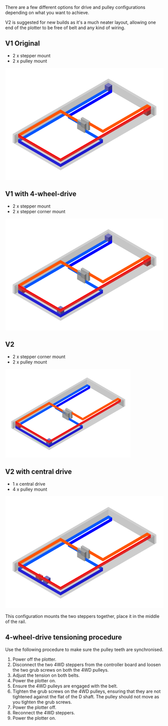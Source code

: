 There are a few different options for drive and pulley configurations depending on what you want to achieve.

V2 is suggested for new builds as it's a much neater layout, allowing one end of the plotter to be free of belt and any kind of wiring.

## V1 Original

* 2 x stepper mount
* 2 x pulley mount

![Naming diagram](./../images/V1.png)

## V1 with 4-wheel-drive

* 2 x stepper mount
* 2 x stepper corner mount

![Naming diagram](./../images/4WD.png)


## V2

* 2 x stepper corner mount
* 2 x pulley mount

![Naming diagram](./../images/V2.png)


## V2 with central drive

* 1 x central drive
* 4 x pulley mount

![Naming diagram](./../images/Central.png)

This configuration mounts the two steppers together, place it in the middle of the rail.


## 4-wheel-drive tensioning procedure

Use the following procedure to make sure the pulley teeth are synchronised.

1. Power off the plotter.
2. Disconnect the two 4WD steppers from the controller board and loosen the two grub screws on both the 4WD pulleys.
3. Adjust the tension on both belts.
4. Power the plotter on.
5. Ensure the 4WD pulleys are engaged with the belt.
6. Tighten the grub screws on the 4WD pulleys, ensuring that they are not tightened against the flat of the D shaft. The pulley should not move as you tighten the grub screws.
7. Power the plotter off.
8. Reconnect the 4WD steppers.
9. Power the plotter on.

